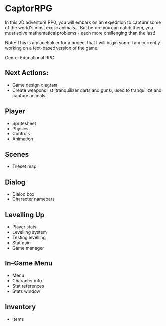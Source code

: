# CaptorRPG
In this 2D adventure RPG, you will embark on an expedition to capture some of the world's most exotic animals... But before you can catch them, you must solve mathematical problems - each more challenging than the last!

Note: This is a placeholder for a project that I will begin soon. I am currently working on a text-based version of the game.

Genre: Educational RPG

## Next Actions:
- Game design diagram
- Create weapons list (tranquilizer darts and guns), used to tranquilize and capture animals

## Player
- Spritesheet
- Physics
- Controls
- Animation

## Scenes
- Tileset map

## Dialog
- Dialog box
- Character namebars

## Levelling Up
- Player stats
- Levelling system
- Testing levelling
- Stat gain
- Game manager

## In-Game Menu
- Menu
- Character info.
- Stat references
- Stats window

## Inventory
- Items

